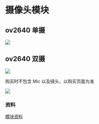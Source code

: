 摄像头模块
============


## ov2640 单摄

![](https://cdn.sipeed.com/wiki/maix/board/camera_2640.png)


## ov2640 双摄

![](https://cdn.sipeed.com/wiki/maix/board/binocular.png)

购买时不包含 Mic 以及镜头，以购买页面为准

![](https://cdn.sipeed.com/wiki/maix/board/binocular_1.jpg)



### 资料

[模块资料](http://dl.sipeed.com/MAIX/HDK/Sipeed-DualCamera/)









